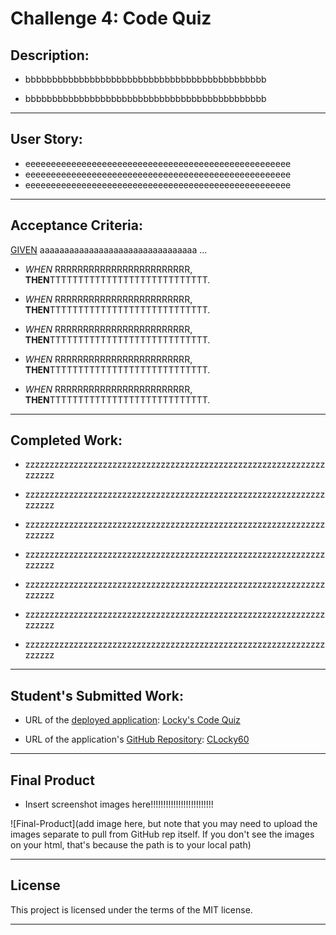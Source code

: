# Challenge 4: Code Quiz

## Description:
* bbbbbbbbbbbbbbbbbbbbbbbbbbbbbbbbbbbbbbbbbbbbb

* bbbbbbbbbbbbbbbbbbbbbbbbbbbbbbbbbbbbbbbbbbbbb

___

## User Story:
* eeeeeeeeeeeeeeeeeeeeeeeeeeeeeeeeeeeeeeeeeeeeeeeeeeee
* eeeeeeeeeeeeeeeeeeeeeeeeeeeeeeeeeeeeeeeeeeeeeeeeeeee
* eeeeeeeeeeeeeeeeeeeeeeeeeeeeeeeeeeeeeeeeeeeeeeeeeeee

___

## Acceptance Criteria:
<u>GIVEN</u> aaaaaaaaaaaaaaaaaaaaaaaaaaaaaaaa ...

* <i>WHEN</i> RRRRRRRRRRRRRRRRRRRRRRRR,
<br><b>THEN</b>TTTTTTTTTTTTTTTTTTTTTTTTTTTT.

* <i>WHEN</i> RRRRRRRRRRRRRRRRRRRRRRRR,
<br><b>THEN</b>TTTTTTTTTTTTTTTTTTTTTTTTTTTT.

* <i>WHEN</i> RRRRRRRRRRRRRRRRRRRRRRRR,
<br><b>THEN</b>TTTTTTTTTTTTTTTTTTTTTTTTTTTT.

* <i>WHEN</i> RRRRRRRRRRRRRRRRRRRRRRRR,
<br><b>THEN</b>TTTTTTTTTTTTTTTTTTTTTTTTTTTT.

* <i>WHEN</i> RRRRRRRRRRRRRRRRRRRRRRRR,
<br><b>THEN</b>TTTTTTTTTTTTTTTTTTTTTTTTTTTT.

___

## Completed Work:
* zzzzzzzzzzzzzzzzzzzzzzzzzzzzzzzzzzzzzzzzzzzzzzzzzzzzzzzzzzzzzzzzzzzz

* zzzzzzzzzzzzzzzzzzzzzzzzzzzzzzzzzzzzzzzzzzzzzzzzzzzzzzzzzzzzzzzzzzzz

* zzzzzzzzzzzzzzzzzzzzzzzzzzzzzzzzzzzzzzzzzzzzzzzzzzzzzzzzzzzzzzzzzzzz

* zzzzzzzzzzzzzzzzzzzzzzzzzzzzzzzzzzzzzzzzzzzzzzzzzzzzzzzzzzzzzzzzzzzz

* zzzzzzzzzzzzzzzzzzzzzzzzzzzzzzzzzzzzzzzzzzzzzzzzzzzzzzzzzzzzzzzzzzzz

* zzzzzzzzzzzzzzzzzzzzzzzzzzzzzzzzzzzzzzzzzzzzzzzzzzzzzzzzzzzzzzzzzzzz

* zzzzzzzzzzzzzzzzzzzzzzzzzzzzzzzzzzzzzzzzzzzzzzzzzzzzzzzzzzzzzzzzzzzz

___

## Student's Submitted Work:

* URL of the <u>deployed application</u>: [Locky's Code Quiz](https://clochstampfor60.github.io/Project4-Code-Quiz/)


* URL of the application's <u>GitHub Repository</u>: [CLocky60](https://github.com/CLochstampfor60/Project4-Code-Quiz)

___

## Final Product

* Insert screenshot images here!!!!!!!!!!!!!!!!!!!!!!!!!

![Final-Product](add image here, but note that you may need to upload the images separate to pull from GitHub rep itself.
		If you don't see the images on your html, that's because the path is to your local path)
___


## License
This project is licensed under the terms of the MIT license.

***

